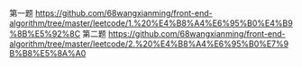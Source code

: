 第一题 https://github.com/68wangxianming/front-end-algorithm/tree/master/leetcode/1.%20%E4%B8%A4%E6%95%B0%E4%B9%8B%E5%92%8C
第二题 https://github.com/68wangxianming/front-end-algorithm/tree/master/leetcode/2.%20%E4%B8%A4%E6%95%B0%E7%9B%B8%E5%8A%A0
